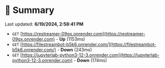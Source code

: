 # 📖 Summary
Last updated: **6/19/2024, 2:58:41 PM**

- `GET` [https://restreamer-09gx.onrender.com](https://restreamer-09gx.onrender.com) - **Up** (1153ms)
- `GET` [https://filestreambot-b5k6.onrender.com/](https://filestreambot-b5k6.onrender.com/) - **Down** (243ms)
- `GET` [https://jupyterlab-python3-12-3.onrender.com](https://jupyterlab-python3-12-3.onrender.com) - **Down** (174ms)
